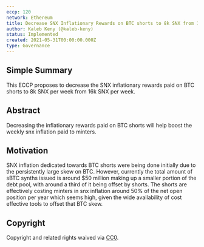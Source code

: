 ```yaml
---
eccp: 120
network: Ethereum
title: Decrease SNX Inflationary Rewards on BTC shorts to 8k SNX from 16k SNX
author: Kaleb Keny (@kaleb-keny)
status: Implemented
created: 2021-05-31T00:00:00.000Z
type: Governance
---
```


<!--You can leave these HTML comments in your merged ECCP and delete the visible duplicate text guides, they will not appear and may be helpful to refer to if you edit it again. This is the suggested template for new ECCPs. Note that an ECCP number will be assigned by an editor. When opening a pull request to submit your ECCP, please use an abbreviated title in the filename, `eccp-draft_title_abbrev.md`. The title should be 44 characters or less.-->

## Simple Summary

<!--"If you can't explain it simply, you don't understand it well enough." Provide a simplified and layman-accessible explanation of the ECCP.-->

This ECCP proposes to decrease the SNX inflationary rewards paid on BTC shorts to 8k SNX per week from 16k SNX per week.

## Abstract

<!--A short (~200 word) description of the variable change proposed.-->

Decreasing the inflationary rewards paid on BTC shorts will help boost the weekly snx inflation paid to minters.

## Motivation

<!--The motivation is critical for ECCPs that want to update variables within Elysian. It should clearly explain why the existing variable is not incentive aligned. ECCP submissions without sufficient motivation may be rejected outright.-->

SNX inflation dedicated towards BTC shorts were being done initially due to the persistently large skew on BTC. However, currently the total amount of sBTC synths issued is around $50 million making up a smaller portion of the debt pool, with around a third of it being offset by shorts. The shorts are effectively costing minters in snx inflation around 50% of the net open position per year which seems high, given the wide availability of cost effective tools to offset that BTC skew.

## Copyright

Copyright and related rights waived via [CC0](https://creativecommons.org/publicdomain/zero/1.0/).
